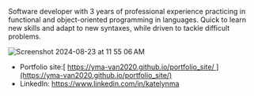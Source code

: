 Software developer with 3 years of professional experience practicing in functional and object-oriented programming in languages. Quick to learn new skills and adapt to new syntaxes, while driven to tackle difficult problems.

![Screenshot 2024-08-23 at 11 55 06 AM](https://github.com/user-attachments/assets/dda526b3-4b01-4cbb-8cfa-a67cf7962729)


* Portfolio site:[ https://yma-van2020.github.io/portfolio_site/ ](https://yma-van2020.github.io/portfolio_site/) 
* LinkedIn: https://www.linkedin.com/in/katelynma
